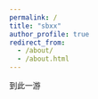 ```yaml
---
permalink: /
title: "sbxx"
author_profile: true
redirect_from: 
  - /about/
  - /about.html
---
```


到此一游
